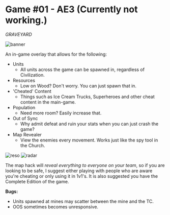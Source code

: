 # Game #01 - AE3 (Currently not working.)
*GRAVEYARD*

![banner](https://user-images.githubusercontent.com/47891193/80850428-a2187300-8c13-11ea-9da1-6851cb14dd53.jpg)

 An in-game overlay that allows for the following:
* Units
  * All units across the game can be spawned in, regardless of Civilization.
* Resources
  * Low on Wood? Don't worry. You can just spawn that in.
* 'Cheated' Content
  * Things such as Ice Cream Trucks, Superheroes and other cheat content in the main-game.
* Population
  * Need more room? Easily increase that.
* Out of Sync
  * Why admit defeat and ruin your stats when you can just crash the game?
* Map Revealer
  * View the enemies every movement. Works just like the spy tool in the Church.
 
 ![reso](https://user-images.githubusercontent.com/47891193/80848909-e6ecdb80-8c0c-11ea-8dbd-1bd83c043244.png) ![radar](https://user-images.githubusercontent.com/47891193/80849185-f4ef2c00-8c0d-11ea-86e2-acc14bc7a5d8.png)

  The map hack will *reveal everything to everyone on your team*, so if you are looking to be safe, I suggest either playing with people who are aware you're cheating or only using it in 1v1's. It is also suggested you have the Complete Edition of the game.
  
 **Bugs:**
  * Units spawned at mines may scatter between the mine and the TC.
  * OOS sometimes becomes unresponsive.
